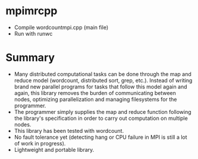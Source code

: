 # mpimrcpp

- Compile wordcountmpi.cpp (main file)
- Run with runwc 

# Summary

- Many distributed computational tasks can be done through the map and reduce model (wordcount, distributed sort, grep, etc.). Instead of writing brand new parallel programs for tasks that follow this model again and again, this library removes the burden of communicating between nodes, optimizing parallelization and managing filesystems for the programmer. 
- The programmer simply supplies the map and reduce function following the library's specification in order to carry out computation on multiple nodes. 
- This library has been tested with wordcount. 
- No fault tolerance yet (detecting hang or CPU failure in MPI is still a lot of work in progress). 
- Lightweight and portable library.

